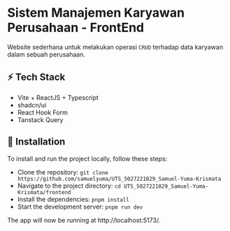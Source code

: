 # Sistem Manajemen Karyawan Perusahaan - FrontEnd

Website sederhana untuk melakukan operasi `CRUD` terhadap data karyawan dalam sebuah perusahaan.

## ⚡ Tech Stack

-   Vite + ReactJS + Typescript
-   shadcn/ui
-   React Hook Form
-   Tanstack Query

## 🔧 Installation

To install and run the project locally, follow these steps:

-   Clone the repository: `git clone https://github.com/samuelyuma/UTS_5027221029_Samuel-Yuma-Krismata`
-   Navigate to the project directory: `cd UTS_5027221029_Samuel-Yuma-Krismata/frontend`
-   Install the dependencies: `pnpm install`
-   Start the development server: `pnpm run dev`

The app will now be running at http://localhost:5173/.
